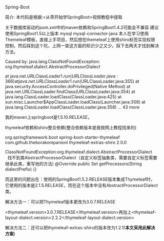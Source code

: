 Spring-Boot

简介:
本代码是根据:<从零开始学SpringBoot>视频教程中提取

关于数据库驱动的pom.xml中的maven依赖和SpringBoot1.4.2可能会不兼容.建议使用SpringBoot1.5以上版本
    <dependency>
        <groupId>mysql</groupId>
         <artifactId>mysql-connector-java</artifactId>
    </dependency>
本人在学习使用Themeleaf模板，直接上手项目，然后想在themeleaf上使用shiro标签实现权限控制，然后踩到这个坑，上网一查这方面的知识少之又少。踩下去两天才找到解决方法。

Caused by: java.lang.ClassNotFoundException: org.thymeleaf.dialect.AbstractProcessorDialect

at java.net.URLClassLoader$1.run(URLClassLoader.java:366)
at java.net.URLClassLoader$1.run(URLClassLoader.java:355)
at java.security.AccessController.doPrivileged(Native Method)
at java.net.URLClassLoader.findClass(URLClassLoader.java:354)
at java.lang.ClassLoader.loadClass(ClassLoader.java:425)
at sun.misc.Launcher$AppClassLoader.loadClass(Launcher.java:308)
at java.lang.ClassLoader.loadClass(ClassLoader.java:358)
... 43 more



我的maven上springboot是1.5.10.RELEASE，

thymeleaf依赖和shiro整合依赖(整合依赖版本是我按网上教程找来的)

<dependency>
            <groupId>org.springframework.boot</groupId>
            <artifactId>spring-boot-starter-thymeleaf</artifactId>
		</dependency>
<dependency>  
		    <groupId>com.github.theborakompanioni</groupId>  
		    <artifactId>thymeleaf-extras-shiro</artifactId>  
		    <version>2.0.0</version>  
		</dependency> 

ClassNotFoundException:org.thymeleaf.dialect.AbstractProcessorDialect   找不到类AbstractProcessorDialect（自定义标签抽象类，需要自定义标签需要继承此类，重写他的方法)
@Override
    public Set<IProcessor> getProcessors(String dialectPrefix) {}

而这里的问题出在：使用的SpringBoot1.5.2.RELEASE版本集成Thymeleaf时，它使用的版本是2.1.5.RELEASE，而在这个版本中没有AbstractProcessorDialect类。

解决方法一：可以把Thymeleaf版本更改为3.0.7.RELEASE

<thymeleaf.version>3.0.7.RELEASE</thymeleaf.version>再加上<thymeleaf-layout-dialect.version>2.2.2</thymeleaf-layout-dialect.version>

解决方法二：还可以把thymeleaf-extras-shiro的版本改为1.2.1(**本文采用此解决方案**)

